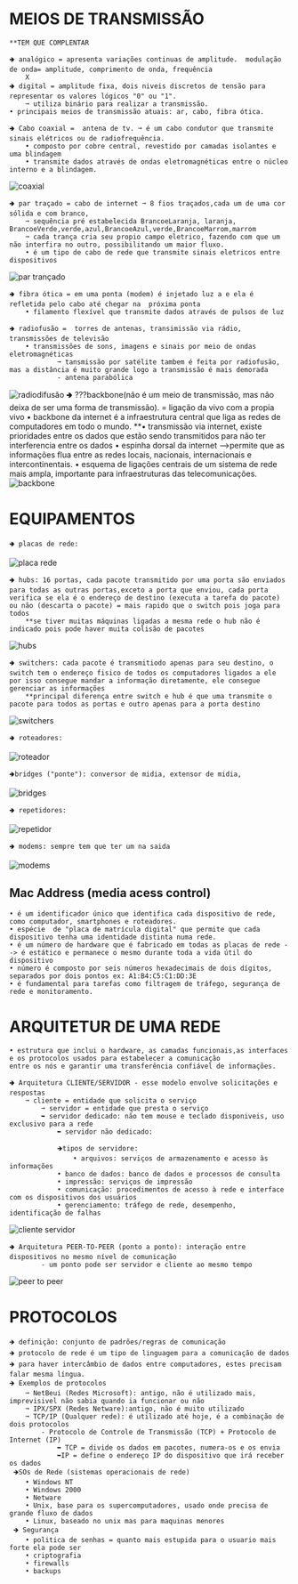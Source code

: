 # MEIOS DE TRANSMISSÃO
	**TEM QUE COMPLENTAR

	🢂 analógico = apresenta variações continuas de amplitude.  modulação de onda= amplitude, comprimento de onda, frequência   
 		X
	🢂 digital = amplitude fixa, dois niveis discretos de tensão para representar os valores lógicos "0" ou "1".
 		➞ utiliza binário para realizar a transmissão.
	• principais meios de transmissão atuais: ar, cabo, fibra ótica.

	🢂 Cabo coaxial =  antena de tv. ➞ é um cabo condutor que transmite sinais elétricos ou de radiofrequência.
		• composto por cobre central, revestido por camadas isolantes e uma blindagem
		• transmite dados através de ondas eletromagnéticas entre o núcleo interno e a blindagem.
![coaxial](https://github.com/vanessacezarn/3_Semestre/blob/c2e0c7f03e9359ca75e6a7dc85cd8a73b55f003a/Comunica%C3%A7%C3%A3o%20de%20Dados/imagens/aula%2003/cabo%20coaxial.png)

	🢂 par traçado = cabo de internet ➞ 8 fios traçados,cada um de uma cor sólida e com branco, 
 		➞ sequência pré estabelecida BrancoeLaranja, laranja, BrancoeVerde,verde,azul,BrancoeAzul,verde,BrancoeMarrom,marrom 
   		➞ cada trança cria seu propio campo eletrico, fazendo com que um não interfira no outro, possibilitando um maior fluxo.
		• é um tipo de cabo de rede que transmite sinais eletricos entre dispositivos
![par trançado](https://github.com/vanessacezarn/3_Semestre/blob/c2e0c7f03e9359ca75e6a7dc85cd8a73b55f003a/Comunica%C3%A7%C3%A3o%20de%20Dados/imagens/aula%2003/par%20tran%C3%A7ado.png)

	🢂 fibra ótica = em uma ponta (modem) é injetado luz a e ela é refletida pelo cabo até chegar na  próxima ponta
		• filamento flexível que transmite dados através de pulsos de luz

	🢂 radiofusão =  torres de antenas, transimissão via rádio, transmissões de televisão
		• transmissões de sons, imagens e sinais por meio de ondas eletromagnéticas 
                ➞ tansmissão por satélite tambem é feita por radiofusão, mas a distância é muito grande logo a transmissão é mais demorada  
				- antena parabólica
![radiodifusão](https://github.com/vanessacezarn/3_Semestre/blob/c2e0c7f03e9359ca75e6a7dc85cd8a73b55f003a/Comunica%C3%A7%C3%A3o%20de%20Dados/imagens/aula%2003/radiodifusao.png)
	🢂 ???backbone(não é um meio de transmissão, mas não deixa de ser uma forma de transmissão). = ligação da vivo com a propia vivo
		• backbone da internet é a infraestrutura central que liga as redes de computadores em todo o mundo.
	      **• transmissão via internet, existe prioridades entre os dados que estão sendo transmitidos para não ter interferencia entre os dados
                • espinha dorsal da internet -->permite que as informações flua entre as redes locais, nacionais, internacionais e intercontinentais. 
		• esquema de ligações centrais de um sistema de rede mais ampla, importante para infraestruturas das telecomunicações.
![backbone](https://github.com/vanessacezarn/3_Semestre/blob/c2e0c7f03e9359ca75e6a7dc85cd8a73b55f003a/Comunica%C3%A7%C3%A3o%20de%20Dados/imagens/aula%2003/backbone.png)

# EQUIPAMENTOS 

    🢂 placas de rede:
![placa rede](https://github.com/vanessacezarn/3_Semestre/blob/c2e0c7f03e9359ca75e6a7dc85cd8a73b55f003a/Comunica%C3%A7%C3%A3o%20de%20Dados/imagens/aula%2003/placa%20rede.png)

    🢂 hubs: 16 portas, cada pacote transmitido por uma porta são enviados para todas as outras portas,exceto a porta que enviou, cada porta verifica se ela é o endereço de destino (executa a tarefa do pacote) ou não (descarta o pacote) = mais rapido que o switch pois joga para todos 
        **se tiver muitas máquinas ligadas a mesma rede o hub não é indicado pois pode haver muita colisão de pacotes
![hubs](https://github.com/vanessacezarn/3_Semestre/blob/c2e0c7f03e9359ca75e6a7dc85cd8a73b55f003a/Comunica%C3%A7%C3%A3o%20de%20Dados/imagens/aula%2003/hub.png)

    🢂 switchers: cada pacote é transmitiodo apenas para seu destino, o switch tem o endereço fisico de todos os computadores ligados a ele por isso consegue mandar a informação diretamente, ele consegue gerenciar as informações 
        **principal diferença entre switch e hub é que uma transmite o pacote para todos as portas e outro apenas para a porta destino
![switchers](https://github.com/vanessacezarn/3_Semestre/blob/c2e0c7f03e9359ca75e6a7dc85cd8a73b55f003a/Comunica%C3%A7%C3%A3o%20de%20Dados/imagens/aula%2003/switch.png)

    🢂 roteadores: 
![roteador](https://github.com/vanessacezarn/3_Semestre/blob/c2e0c7f03e9359ca75e6a7dc85cd8a73b55f003a/Comunica%C3%A7%C3%A3o%20de%20Dados/imagens/aula%2003/roteador.png)

    🢂bridges ("ponte"): conversor de midia, extensor de midia, 
![bridges](https://github.com/vanessacezarn/3_Semestre/blob/c2e0c7f03e9359ca75e6a7dc85cd8a73b55f003a/Comunica%C3%A7%C3%A3o%20de%20Dados/imagens/aula%2003/bridge.png)

    🢂 repetidores:
![repetidor](https://github.com/vanessacezarn/3_Semestre/blob/c2e0c7f03e9359ca75e6a7dc85cd8a73b55f003a/Comunica%C3%A7%C3%A3o%20de%20Dados/imagens/aula%2003/repetidor.png)

    🢂 modems: sempre tem que ter um na saida
![modems](https://github.com/vanessacezarn/3_Semestre/blob/c2e0c7f03e9359ca75e6a7dc85cd8a73b55f003a/Comunica%C3%A7%C3%A3o%20de%20Dados/imagens/aula%2003/modem.png)

## Mac Address (media acess control)

	• é um identificador único que identifica cada dispositivo de rede, como computador, smartphones e roteadores. 
	• espécie  de "placa de matrícula digital" que permite que cada dispositivo tenha uma identidade distinta numa rede. 
	• é um número de hardware que é fabricado em todas as placas de rede --> é estático e permanece o mesmo durante toda a vida útil do dispositivo
	• número é composto por seis números hexadecimais de dois dígitos, separados por dois pontos ex: A1:B4:C5:C1:DD:3E
	• é fundamental para tarefas como filtragem de tráfego, segurança de rede e monitoramento. 


# ARQUITETUR DE UMA REDE

	• estrutura que inclui o hardware, as camadas funcionais,as interfaces e os protocolos usados para estabelecer a comunicação 
 	entre os nós e garantir uma transferência confiável de informações.
  
 	🢂 Arquitetura CLIENTE/SERVIDOR - esse modelo envolve solicitações e respostas
		➞ cliente = entidade que solicita o serviço
    		➞ servidor = entidade que presta o serviço 
			➥ servidor dedicado: não tem mouse e teclado disponiveis, uso exclusivo para a rede
        		➥ servidor não dedicado: 

    			🡺tipos de servidore: 
    				• arquivos: serviços de armazenamento e acesso às informações
				• banco de dados: banco de dados e processos de consulta
				• impressão: serviços de impressão
				• comunicação: procedimentos de acesso à rede e interface com os dispositivos dos usuários
				• gerenciamento: tráfego de rede, desempenho, identificação de falhas
![cliente servidor](https://github.com/vanessacezarn/3_Semestre/blob/c2e0c7f03e9359ca75e6a7dc85cd8a73b55f003a/Comunica%C3%A7%C3%A3o%20de%20Dados/imagens/aula%2003/cliente-servidor.png)

 	🢂 Arquitetura PEER-TO-PEER (ponto a ponto): interação entre dispositivos no mesmo nível de comunicação
    		- um ponto pode ser servidor e cliente ao mesmo tempo
![peer to peer](https://github.com/vanessacezarn/3_Semestre/blob/c2e0c7f03e9359ca75e6a7dc85cd8a73b55f003a/Comunica%C3%A7%C3%A3o%20de%20Dados/imagens/aula%2003/peer%20to%20peer.png)
# PROTOCOLOS

	🡺 definição: conjunto de padrões/regras de comunicação
	🡺 protocolo de rede é um tipo de linguagem para a comunicação de dados
	🡺 para haver intercâmbio de dados entre computadores, estes precisam falar mesma língua.
	🡺 Exemplos de protocolos
		➞ NetBeui (Redes Microsoft): antigo, não é utilizado mais, imprevisivel não sabia quando ia funcionar ou não
		➞ IPX/SPX (Redes Netware):antigo, não é muito utilizado 
		➞ TCP/IP (Qualquer rede): é utilizado até hoje, é a combinação de dois protocolos 
  			- Protocolo de Controle de Transmissão (TCP) + Protocolo de Internet (IP)
 				➥ TCP = divide os dados em pacotes, numera-os e os envia
				➥IP = define o endereço IP do dispositivo que irá receber os dados
	 🡺SOs de Rede (sistemas operacionais de rede)
		• Windows NT
		• Windows 2000
		• Netware
		• Unix, base para os supercomputadores, usado onde precisa de grande fluxo de dados
		• Linux, baseado no unix mas para maquinas menores
	 🡺 Segurança
		• politica de senhas = quanto mais estupida para o usuario mais forte ela pode ser
		• criptografia 
		• firewalls
		• backups



